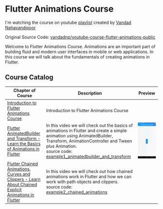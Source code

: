 # Flutter Animations Course

I'm watching the course on youtube [playlist](https://www.youtube.com/playlist?list=PL6yRaaP0WPkW3kwAerPeRqGBvJfO8O4S7)  created by [Vandad Nahavandipoor](https://www.youtube.com/@VandadNP)

Original Source Code: [vandadnp/youtube-course-flutter-animations-public](https://github.com/vandadnp/youtube-course-flutter-animations-public)

Welcome to Flutter Animations Course. Animations are an important part of building fluid and modern user interfaces in mobile or web applications. In this course we will talk about the fundamentals of creating animations in Flutter.  

## Course Catalog

| Chapter of Course                                            | Description                                                  | Preview                                                      |
| ------------------------------------------------------------ | ------------------------------------------------------------ | ------------------------------------------------------------ |
| [Introduction to Flutter Animations Course](https://youtu.be/b4ii9QoHfY8?list=PL6yRaaP0WPkW3kwAerPeRqGBvJfO8O4S7) | Introduction to Flutter Animations Course                    |                                                              |
| [Flutter AnimatedBuilder and Transform - Learn the Basics of Animations in Flutter](https://youtu.be/z6KweorVrNk?list=PL6yRaaP0WPkW3kwAerPeRqGBvJfO8O4S7) | In this video we will check out the basics of animations in Flutter and create a simple animation using AnimatedBuilder, Transform, AnimationController and Tween plus Animation.<br/>source code: [example1_animatedbuilder_and_transform](./example1_animatedbuilder_and_transform) | ![example1](.README.assets/example1_animatedbuilder_and_transform.gif) |
| [Flutter Chained Animations, Curves and Clippers - Learn About Chained Explicit Animations in Flutter](https://youtu.be/md1vrcHyxig?list=PL6yRaaP0WPkW3kwAerPeRqGBvJfO8O4S7) | In this video we will check out how chained animations work in Flutter and how we can work with path objects and clippers.<br>source code: [example2_chained_animations](./example2_chained_animations) |                                                              |

